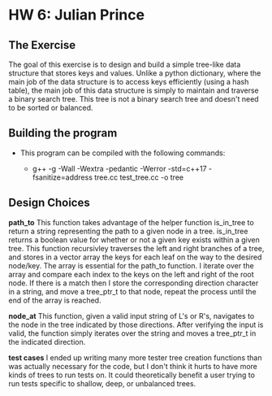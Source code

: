 # HW 6: Julian Prince

## The Exercise
The goal of this exercise is to design and build a simple tree-like data structure that stores keys and values. Unlike a python dictionary, where the main job of the data structure is to access keys efficiently (using a hash table), the main job of this data structure is simply to maintain and traverse a binary search tree. This tree is not a binary search tree and doesn't need to be sorted or balanced. 

## Building the program

* This program can be compiled with the following commands:

    * g++ -g -Wall -Wextra -pedantic -Werror -std=c++17 -fsanitize=address tree.cc test_tree.cc -o tree

## Design Choices

**path_to**
This function takes advantage of the helper function is_in_tree to return a string representing the path to a given node in a tree. is_in_tree returns a boolean value for whether or not a given key exists within a given tree. This function recursivley traverses the left and right branches of a tree, and stores in a vector array the keys for each leaf on the way to the desired node/key. The array is essential for the path_to function. I iterate over the array and compare each index to the keys on the left and right of the root node. If there is a match then I store the corresponding direction character in a string, and move a tree_ptr_t to that node, repeat the process until the end of the array is reached. 

**node_at**
This function, given a valid input string of L's or R's, navigates to the node in the tree indicated by those directions. After verifying the input is valid, the function simply iterates over the string and moves a tree_ptr_t in the indicated direction.

**test cases**
I ended up writing many more tester tree creation functions than was actually necessary for the code, but I don't think it hurts to have more kinds of trees to run tests on. It could theoretically benefit a user trying to run tests specific to shallow, deep, or unbalanced trees.
